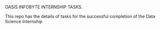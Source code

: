 OASIS INFOBYTE INTERNSHIP TASKS.                                            


This repo has the details of tasks for the successful completion of the Data Science Internship
